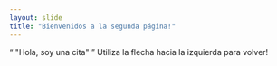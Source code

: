 ```yaml
---
layout: slide
title: "Bienvenidos a la segunda página!"
---
```

<q> "Hola, soy una cita" </q>
Utiliza la flecha hacia la izquierda para volver!
